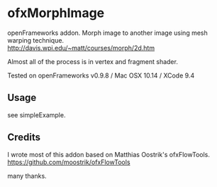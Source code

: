 # ofxMorphImage

openFrameworks addon.
Morph image to another image using mesh warping technique.  
http://davis.wpi.edu/~matt/courses/morph/2d.htm

Almost all of the process is in vertex and fragment shader.  

Tested on openFrameworks v0.9.8 / Mac OSX 10.14 / XCode 9.4

## Usage

see simpleExample.

## Credits

I wrote most of this addon based on Matthias Oostrik's ofxFlowTools.
https://github.com/moostrik/ofxFlowTools  

many thanks.

